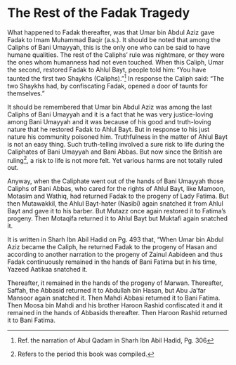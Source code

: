 The Rest of the Fadak Tragedy
=============================

What happened to Fadak thereafter, was that Umar bin Abdul Aziz gave
Fadak to Imam Muhammad Baqir (a.s.). It should be noted that among the
Caliphs of Bani Umayyah, this is the only one who can be said to have
humane qualities. The rest of the Caliphs’ rule was nightmare, or they
were the ones whom humanness had not even touched. When this Caliph,
Umar the second, restored Fadak to Ahlul Bayt, people told him: “You
have taunted the first two Shaykhs (Caliphs).”[^1] In response the
Caliph said: “The two Shaykhs had, by confiscating Fadak, opened a door
of taunts for themselves.”

It should be remembered that Umar bin Abdul Aziz was among the last
Caliphs of Bani Umayyah and it is a fact that he was very justice-loving
among Bani Umayyah and it was because of his good and truth-loving
nature that he restored Fadak to Ahlul Bayt. But in response to his just
nature his community poisoned him. Truthfulness in the matter of Ahlul
Bayt is not an easy thing. Such truth-telling involved a sure risk to
life during the Caliphates of Bani Umayyah and Bani Abbas. But now since
the British are ruling[^2], a risk to life is not more felt. Yet various
harms are not totally ruled out.

Anyway, when the Caliphate went out of the hands of Bani Umayyah those
Caliphs of Bani Abbas, who cared for the rights of Ahlul Bayt, like
Mamoon, Motasim and Wathiq, had returned Fadak to the progeny of Lady
Fatima. But then Mutawakkil, the Ahlul Bayt-hater (Nasibi) again
snatched it from Ahlul Bayt and gave it to his barber. But Mutazz once
again restored it to Fatima’s progeny. Then Motaqifa returned it to
Ahlul Bayt but Muktafi again snatched it.

It is written in Sharh Ibn Abil Hadid on Pg. 493 that, “When Umar bin
Abdul Aziz became the Caliph, he returned Fadak to the progeny of Hasan
and according to another narration to the progeny of Zainul Aabideen and
thus Fadak continuously remained in the hands of Bani Fatima but in his
time, Yazeed Aatikaa snatched it.

Thereafter, it remained in the hands of the progeny of Marwan.
Thereafter, Saffah, the Abbasid returned it to Abdullah bin Hasan, but
Abu Ja’far Mansoor again snatched it. Then Mahdi Abbasi returned it to
Bani Fatima. Then Moosa bin Mahdi and his brother Haroon Rashid
confiscated it and it remained in the hands of Abbasids thereafter. Then
Haroon Rashid returned it to Bani Fatima.

[^1]: Ref. the narration of Abul Qadam in Sharh Ibn Abil Hadid, Pg. 306

[^2]: Refers to the period this book was compiled.



